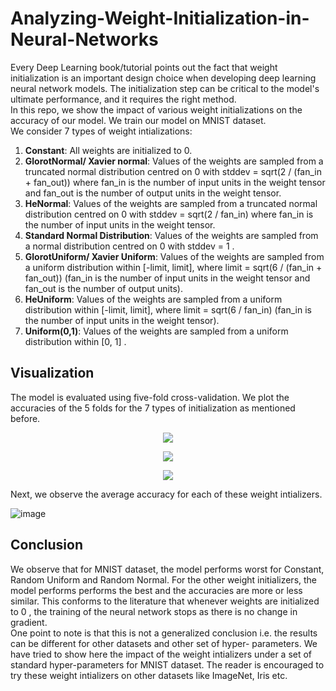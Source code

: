 # Analyzing-Weight-Initialization-in-Neural-Networks
Every Deep Learning book/tutorial points out the fact that weight initialization is an important design choice when developing deep learning neural network models. The initialization step can be critical to the model's ultimate performance, and it requires the right method. <br>
In this repo, we show the impact of various weight initializations on the accuracy of our model. We train our model on MNIST dataset. <br>
We consider 7 types of weight intializations:
<ol>
  <li> <b>Constant</b>: All weights are initialized to 0. </li>
  <li> <b>GlorotNormal/ Xavier normal</b>: Values of the weights are sampled from a truncated normal distribution centred on 0 with stddev = sqrt(2 / (fan_in + fan_out)) where fan_in is the number of input units in the weight tensor and fan_out is the number of output units in the weight tensor. </li>
  <li> <b>HeNormal</b>: Values of the weights are sampled from a truncated normal distribution centred on 0 with stddev = sqrt(2 / fan_in) where fan_in is the number of input units in the weight tensor. </li>
  <li> <b>Standard Normal Distribution</b>: Values of the weights are sampled from a normal distribution centred on 0 with stddev = 1 . </li>
  <li> <b>GlorotUniform/ Xavier Uniform</b>: Values of the weights are sampled from a uniform distribution within [-limit, limit], where limit = sqrt(6 / (fan_in + fan_out)) (fan_in is the number of input units in the weight tensor and fan_out is the number of output units). </li>
  <li> <b>HeUniform</b>: Values of the weights are sampled from a uniform distribution within [-limit, limit], where limit = sqrt(6 / fan_in) (fan_in is the number of input units in the weight tensor). </li>
  <li> <b>Uniform(0,1)</b>: Values of the weights are sampled from a uniform distribution within [0, 1] . </li>
 </ol>
 
## Visualization
The model is evaluated using five-fold cross-validation. We plot the accuracies of the 5 folds for the 7 types of initialization as mentioned before.

<p align="center" width="80%" > <img src="https://user-images.githubusercontent.com/41645324/135748773-25d50951-34e6-40cb-a0a9-9be6df5c38e2.png" > </p>

<p align="center" width="80%" > <img src="https://user-images.githubusercontent.com/41645324/135748809-cae035be-9be6-4b4b-bd1d-e236cf9ca11e.png" > </p>

<p align="center" width="80%" > <img src="https://user-images.githubusercontent.com/41645324/135748852-a0c3739e-8396-4436-abd3-8026acfc7396.png" > </p>

Next, we observe the average accuracy for each of these weight intializers.

![image](https://user-images.githubusercontent.com/41645324/135749080-357c4db3-12db-4adc-9fb1-da87245c943d.png)

## Conclusion
We observe that for MNIST dataset, the model performs worst for Constant, Random Uniform and Random Normal. For the other weight initializers, the model performs performs the best and the accuracies are more or less similar. This conforms to the literature that whenever weights are initialized to 0 , the training of the neural network stops as there is no change in gradient. <br>
One point to note is that this is not a generalized conclusion i.e. the results can be different for other datasets and other set of hyper- parameters. We have tried to show here the impact of the weight intializers under a set of standard hyper-parameters for MNIST dataset. The reader is encouraged to try these weight intializers on other datasets like ImageNet, Iris etc. <br>


